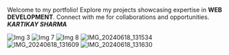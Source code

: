 Welcome to my portfolio! Explore my projects showcasing expertise in **WEB DEVELOPMENT**. Connect with me for collaborations and opportunities.
</br>
***KARTIKAY SHARMA***
</br>

![Img 3](https://github.com/Kartikay7124/Kartikay-Portfolio/assets/102504679/c3572c66-5342-4362-ae00-428066a6b035)
![Img 7](https://github.com/Kartikay7124/Kartikay-Portfolio/assets/102504679/233895e9-9193-40ea-878f-54e1f27d7cec)
![Img 8](https://github.com/Kartikay7124/Kartikay-Portfolio/assets/102504679/a5d5cb3a-675e-4a46-a565-b8ed76e2f6f9)
![IMG_20240618_131534](https://github.com/Kartikay7124/Kartikay-Portfolio/assets/102504679/62477da3-cfc3-48d3-a598-c69a719a493b)
![IMG_20240618_131609](https://github.com/Kartikay7124/Kartikay-Portfolio/assets/102504679/6030ca3c-a4c3-4690-8dac-0fcca6ac9b19)
![IMG_20240618_131630](https://github.com/Kartikay7124/Kartikay-Portfolio/assets/102504679/fdba07c5-d8c4-461e-831b-17ebe02e9096)

